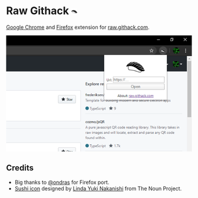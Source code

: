 # Raw Githack ![sushi icon](icon/16.png)

[Google Chrome](https://chrome.google.com/webstore/detail/raw-githack/iichepgnbggmoaijfiphjodmhkbijmkf?hl=en) and [Firefox](https://addons.mozilla.org/cs/firefox/addon/raw-githack/) extension for [raw.githack.com](https://raw.githack.com/).

![Screenshot](screenshot.png)

## Credits

- Big thanks to [@ondras](https://github.com/ondras) for Firefox port.
- [Sushi icon](http://thenounproject.com/noun/sushi/#icon-No14497) designed by [Linda Yuki Nakanishi](http://thenounproject.com/lnakanishi) from The Noun Project.
